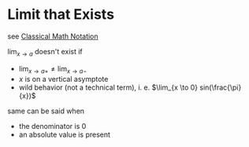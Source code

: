 # Limit that Exists

see [Classical Math Notation](../Tags%20b793d46ea133446daa88889450d15033/Classical%20Math%20Notation%20eb53679093ce497baa118d7bfde14d6c.md)

$\lim_{x \to a}$ doesn't exist if

- $\lim_{x \to a+} \ne \lim_{x \to a-}$
- $x$ is on a vertical asymptote
- wild behavior (not a technical term), i. e. $\lim_{x \to 0} sin(\frac{\pi}{x})$

same can be said when

- the denominator is $0$
- an absolute value is present